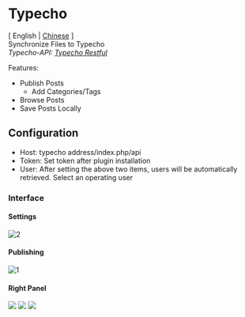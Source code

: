 # Typecho

[ English | [Chinese](/README_ZH.md) ]
<br>
Synchronize Files to Typecho
<br>
*Typecho-API: [Typecho Restful](https://github.com/Chen2226/typecho-plugin-Restful)*

Features:
- Publish Posts
	- Add Categories/Tags
- Browse Posts
- Save Posts Locally

## Configuration

-   Host: typecho address/index.php/api
-   Token: Set token after plugin installation
-   User: After setting the above two items, users will be automatically retrieved. Select an operating user

### Interface
#### Settings
![2](https://gd2.qsstor.com/chendx/img/20250506195516639.png)
#### Publishing
![1](https://gd2.qsstor.com/chendx/img/20250506195459389.png)
#### Right Panel
![](https://gd2.qsstor.com/chendx/img/20250506200041676.png)
![](https://gd2.qsstor.com/chendx/img/20250506200047267.png)
![](https://gd2.qsstor.com/chendx/img/20250506200054393.png)
